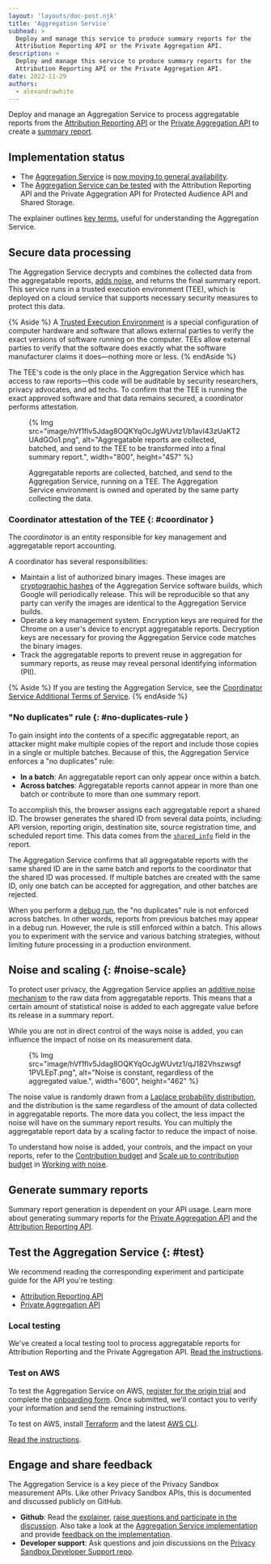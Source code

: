 ```yaml
---
layout: 'layouts/doc-post.njk'
title: 'Aggregation Service'
subhead: >
  Deploy and manage this service to produce summary reports for the
  Attribution Reporting API or the Private Aggregation API.
description: >
  Deploy and manage this service to produce summary reports for the
  Attribution Reporting API or the Private Aggregation API.
date: 2022-11-29
authors:
  - alexandrawhite
---
```


Deploy and manage an Aggregation Service to process aggregatable
reports from the
[Attribution Reporting API](/docs/privacy-sandbox/attribution-reporting/) or
the [Private Aggregation API](/docs/privacy-sandbox/private-aggregation/) to
create a [summary report](/docs/privacy-sandbox/summary-report/).

## Implementation status

* The [Aggregation Service](https://github.com/WICG/attribution-reporting-api/blob/main/AGGREGATION_SERVICE_TEE.md)
  is [now moving to general availability](/blog/privacy-sandbox-launch/).
* The [Aggregation Service can be tested](#test) with the
  Attribution Reporting API and the Private Aggegration API for Protected Audience API and Shared Storage.

The explainer outlines
[key terms](https://github.com/WICG/attribution-reporting-api/blob/main/AGGREGATION_SERVICE_TEE.md#key-terms),
useful for understanding the Aggregation Service.

## Secure data processing

The Aggregation Service decrypts and combines the collected data from the aggregatable reports, [adds noise](#noise-scale), and returns the final summary report. This service runs in a trusted execution environment (TEE), which is deployed on a cloud service that supports necessary security measures to protect this data.

{% Aside %}
A [Trusted Execution Environment](https://en.wikipedia.org/wiki/Trusted_execution_environment)
is a special configuration of computer hardware and software that allows
external parties to verify the exact versions of software running on the
computer. TEEs allow external parties to verify that the software does exactly
what the software manufacturer claims it does—nothing more or less.
{% endAside %}

The TEE's code is the only place in the Aggregation Service which has access to
raw reports&mdash;this code will be auditable by security researchers, privacy
advocates, and ad techs. To confirm that the TEE is running the exact approved
software and that data remains secured, a coordinator performs attestation.

<figure>
{% Img
  src="image/hVf1flv5Jdag8OQKYqOcJgWUvtz1/b1avI43zUaKT2UAdGOo1.png",
  alt="Aggregatable reports are collected, batched, and send to the TEE to be transformed into a final summary report.",
  width="800", height="457"
%}
<figcaption>
  <p>Aggregatable reports are collected, batched, and send to the Aggregation Service, running on a TEE. The Aggregation Service environment is owned and operated by the same party collecting the data.</p>
</figure>

### Coordinator attestation of the TEE {: #coordinator }

The _coordinator_ is an entity responsible for key management and aggregatable
report accounting.

A coordinator has several responsibilities: 

* Maintain a list of authorized binary images. These images are
  [cryptographic hashes](https://en.wikipedia.org/wiki/Cryptographic_hash_function)
  of the Aggregation Service software builds, which Google will periodically
  release. This will be reproducible so that any party can verify the images
  are identical to the Aggregation Service builds.
* Operate a key management system. Encryption keys are required for the Chrome
  on a user's device to encrypt aggregatable reports. Decryption keys are
  necessary for proving the Aggregation Service code matches the binary images.
* Track the aggregatable reports to prevent reuse in aggregation for summary
  reports, as reuse may reveal personal identifying information (PII).

{% Aside %}
If you are testing the Aggregation Service, see the [Coordinator Service
Additional Terms of Service](/docs/privacy-sandbox/aggregation-service/tos/).
{% endAside %}

### "No duplicates" rule {: #no-duplicates-rule }

To gain insight into the contents of a specific aggregatable report, an
attacker might make multiple copies of the report and include those copies in a
single or multiple batches. Because of this, the Aggregation Service enforces a
"no duplicates" rule:

* **In a batch**: An aggregatable report can only appear once within a batch.
* **Across batches**: Aggregatable reports cannot appear in more than one batch or contribute to more than one summary report.

To accomplish this, the browser assigns each aggregatable report a shared ID.
The browser generates the shared ID from several data points, including: API
version, reporting origin, destination site, source registration time, and
scheduled report time. This data comes from the
[`shared_info`](https://github.com/WICG/attribution-reporting-api/blob/main/AGGREGATE.md#aggregatable-reports) field in the report.

The Aggregation Service confirms that all aggregatable reports with the same
shared ID are in the same batch and reports to the coordinator that the shared
ID was processed. If multiple batches are created with the same ID, only one
batch can be accepted for aggregation, and other batches are rejected. 

When you perform a [debug run](https://github.com/privacysandbox/aggregation-service/blob/main/docs/DEBUGGING.md),
the "no duplicates" rule is not enforced across batches.  In other words,
reports from previous batches may appear in a debug run. However, the rule is
still enforced within a batch. This allows you to experiment with the service
and various batching strategies, without limiting future processing in a
production environment.

## Noise and scaling {: #noise-scale}

To protect user privacy, the Aggregation Service applies an
[additive noise mechanism](https://en.wikipedia.org/wiki/Additive_noise_mechanisms)
to the raw data from aggregatable reports. This means that a certain amount of
statistical noise is added to each aggregate value before its release in a
summary report. 

While you are not in direct control of the ways noise is added, you can
influence the impact of noise on its measurement data.

<figure>
{% Img
  src="image/hVf1flv5Jdag8OQKYqOcJgWUvtz1/qJ182Vhszwsgf1PVLEpT.png",
  alt="Noise is constant, regardless of the aggregated value.",
  width="600", height="462"
%}
</figure>

The noise value is randomly drawn from a
[Laplace probability distribution](https://en.wikipedia.org/wiki/Laplace_distribution),
and the distribution is the same regardless of the amount of data collected in
aggregatable reports. The more data you collect, the less impact the noise will
have on the summary report results. You can multiply the aggregatable report
data by a scaling factor to reduce the impact of noise.

To understand how noise is added, your controls, and the impact on your
reports, refer to the
[Contribution budget](/docs/privacy-sandbox/attribution-reporting/contribution-budget/) and [Scale up to contribution budget](/docs/privacy-sandbox/attribution-reporting/working-with-noise/#scale-up-to-contribution-budget) in [Working with noise](/docs/privacy-sandbox/attribution-reporting/working-with-noise/).

## Generate summary reports

Summary report generation is dependent on your API usage. Learn more about
generating summary reports for the
[Private Aggregation API](/docs/privacy-sandbox/private-aggregation/) 
and the [Attribution Reporting API](/docs/privacy-sandbox/attribution-reporting/).

## Test the Aggregation Service {: #test}

We recommend reading the corresponding experiment and participate guide for the API you're testing:

* [Attribution Reporting API](/docs/privacy-sandbox/attribution-reporting-experiment/)
* [Private Aggregation API](/docs/privacy-sandbox/private-aggregation-experiment/)

### Local testing

We've created a local testing tool to process aggregatable reports for Attribution Reporting and the Private Aggregation API. [Read the instructions](https://github.com/privacysandbox/aggregation-service/blob/main/README.md).


### Test on AWS

To test the Aggregation Service on AWS, [register for the origin trial](/origintrials/#/view_trial/771241436187197441) and complete the
[onboarding form](https://forms.gle/EHoecersGKhpcLPNA).
Once submitted, we'll contact you to verify your information and send the remaining instructions.

To test on AWS, install [Terraform](https://www.terraform.io/) and the latest
[AWS CLI](https://docs.aws.amazon.com/cli/latest/userguide/getting-started-install.html).

[Read the instructions](https://github.com/privacysandbox/aggregation-service/blob/main/README.md#test-on-aws-with-support-for-encrypted-reports).

## Engage and share feedback

The Aggregation Service is a key piece of the Privacy Sandbox measurement APIs. Like other Privacy Sandbox APIs, this is documented and discussed publicly on GitHub.
  
* **Github**: Read the [explainer](https://github.com/WICG/attribution-reporting-api/blob/main/AGGREGATION_SERVICE_TEE.md), [raise questions and participate in the discussion](https://github.com/WICG/attribution-reporting-api/issues). Also take a look at the [Aggregation Service implementation](https://github.com/privacysandbox/aggregation-service) and provide [feedback on the implementation](https://github.com/privacysandbox/aggregation-service/issues).
* **Developer support**: Ask questions and join discussions on the [Privacy Sandbox Developer Support repo](https://github.com/GoogleChromeLabs/privacy-sandbox-dev-support).
